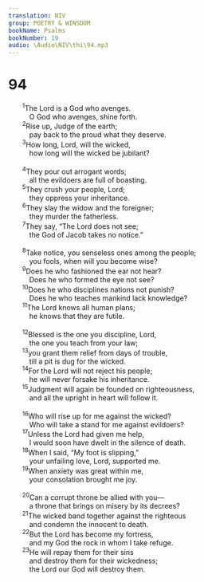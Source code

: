 ```yaml
---
translation: NIV
group: POETRY & WINSDOM
bookName: Psalms 
bookNumber: 19
audio: \Audio\NIV\thi\94.mp3
---
```


<div class="title"><h1>94</h1></div>
<span class="verse thi_94_1">  <sup>1</sup>The Lord is a God who avenges. <br/>   O God who avenges, shine forth. <br/></span>
<span class="verse thi_94_2">  <sup>2</sup>Rise up, Judge of the earth; <br/>   pay back to the proud what they deserve. <br/></span>
<span class="verse thi_94_3">  <sup>3</sup>How long, Lord, will the wicked, <br/>   how long will the wicked be jubilant? <br/><br/></span>
<span class="verse thi_94_4">  <sup>4</sup>They pour out arrogant words; <br/>   all the evildoers are full of boasting. <br/></span>
<span class="verse thi_94_5">  <sup>5</sup>They crush your people, Lord; <br/>   they oppress your inheritance. <br/></span>
<span class="verse thi_94_6">  <sup>6</sup>They slay the widow and the foreigner; <br/>   they murder the fatherless. <br/></span>
<span class="verse thi_94_7">  <sup>7</sup>They say, “The Lord does not see; <br/>   the God of Jacob takes no notice.” <br/><br/></span>
<span class="verse thi_94_8">  <sup>8</sup>Take notice, you senseless ones among the people; <br/>   you fools, when will you become wise? <br/></span>
<span class="verse thi_94_9">  <sup>9</sup>Does he who fashioned the ear not hear? <br/>   Does he who formed the eye not see? <br/></span>
<span class="verse thi_94_10">  <sup>10</sup>Does he who disciplines nations not punish? <br/>   Does he who teaches mankind lack knowledge? <br/></span>
<span class="verse thi_94_11">  <sup>11</sup>The Lord knows all human plans; <br/>   he knows that they are futile. <br/><br/></span>
<span class="verse thi_94_12">  <sup>12</sup>Blessed is the one you discipline, Lord, <br/>   the one you teach from your law; <br/></span>
<span class="verse thi_94_13">  <sup>13</sup>you grant them relief from days of trouble, <br/>   till a pit is dug for the wicked. <br/></span>
<span class="verse thi_94_14">  <sup>14</sup>For the Lord will not reject his people; <br/>   he will never forsake his inheritance. <br/></span>
<span class="verse thi_94_15">  <sup>15</sup>Judgment will again be founded on righteousness, <br/>   and all the upright in heart will follow it. <br/><br/></span>
<span class="verse thi_94_16">  <sup>16</sup>Who will rise up for me against the wicked? <br/>   Who will take a stand for me against evildoers? <br/></span>
<span class="verse thi_94_17">  <sup>17</sup>Unless the Lord had given me help, <br/>   I would soon have dwelt in the silence of death. <br/></span>
<span class="verse thi_94_18">  <sup>18</sup>When I said, “My foot is slipping,” <br/>   your unfailing love, Lord, supported me. <br/></span>
<span class="verse thi_94_19">  <sup>19</sup>When anxiety was great within me, <br/>   your consolation brought me joy. <br/><br/></span>
<span class="verse thi_94_20">  <sup>20</sup>Can a corrupt throne be allied with you— <br/>   a throne that brings on misery by its decrees? <br/></span>
<span class="verse thi_94_21">  <sup>21</sup>The wicked band together against the righteous <br/>   and condemn the innocent to death. <br/></span>
<span class="verse thi_94_22">  <sup>22</sup>But the Lord has become my fortress, <br/>   and my God the rock in whom I take refuge. <br/></span>
<span class="verse thi_94_23">  <sup>23</sup>He will repay them for their sins <br/>   and destroy them for their wickedness; <br/>   the Lord our God will destroy them. <br/></span>
